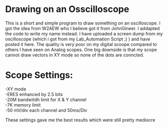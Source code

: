 # Drawing on an Osscilloscope
This is a short and simple program to draw something on an oscilloscope. I got the idea from W2AEW who I believe got it from JohnGineer. I addapted the code to write my name instead. I have uploaded a screen dump from my oscilloscope (which i got from my Lab_Automation Script ;) ) and have posted it here. The quality is very poor on my digital scoope compared to others I have seen on Analog scopes. One big downside is that my scope cannot draw vectors in XY mode so none of the dots are conncted.

# Scope Settings:  
-XY mode  
-ERES enhanced by 2.5 bits    
-20M bandwitdh limit for X & Y channel   
-7K memory limit  
-50 mV/div each channel and 50ms/Div  

These settings gave me the best results which were still pretty mediocre

